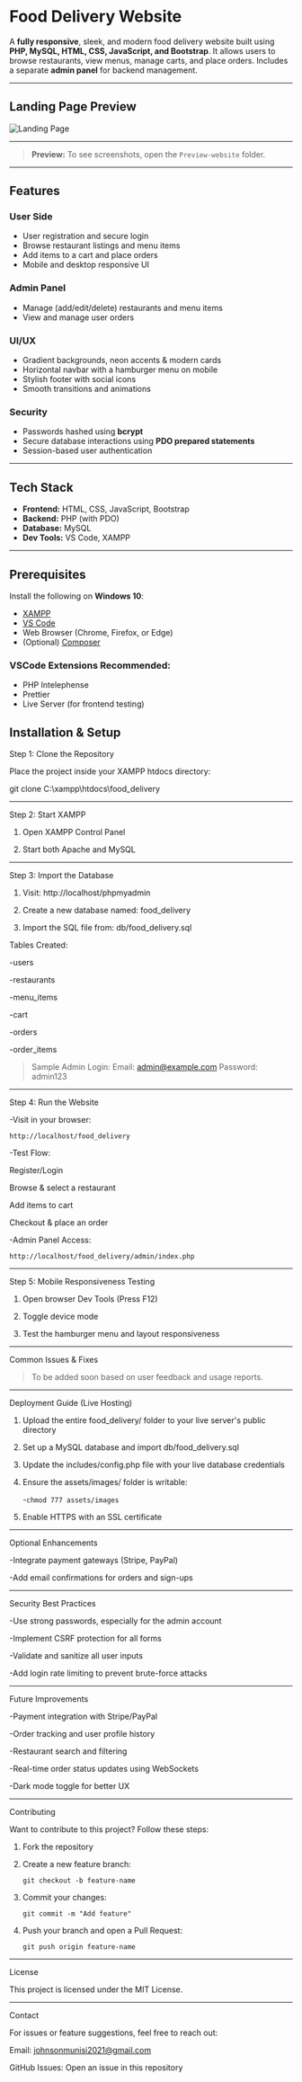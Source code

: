 # Food Delivery Website

A **fully responsive**, sleek, and modern food delivery website built using **PHP, MySQL, HTML, CSS, JavaScript, and Bootstrap**. It allows users to browse restaurants, view menus, manage carts, and place orders. Includes a separate **admin panel** for backend management.

---

## Landing Page Preview

![Landing Page](Preview-website/Landing-page.PNG)

---


> **Preview:** To see screenshots, open the `Preview-website` folder.

---

## Features

### User Side
- User registration and secure login
- Browse restaurant listings and menu items
- Add items to a cart and place orders
- Mobile and desktop responsive UI

### Admin Panel
- Manage (add/edit/delete) restaurants and menu items
- View and manage user orders

### UI/UX
- Gradient backgrounds, neon accents & modern cards
- Horizontal navbar with a hamburger menu on mobile
- Stylish footer with social icons
- Smooth transitions and animations

### Security
- Passwords hashed using **bcrypt**
- Secure database interactions using **PDO prepared statements**
- Session-based user authentication

---

## Tech Stack

- **Frontend:** HTML, CSS, JavaScript, Bootstrap  
- **Backend:** PHP (with PDO)  
- **Database:** MySQL  
- **Dev Tools:** VS Code, XAMPP  

---

## Prerequisites

Install the following on **Windows 10**:
- [XAMPP](https://www.apachefriends.org/)
- [VS Code](https://code.visualstudio.com/)
- Web Browser (Chrome, Firefox, or Edge)
- (Optional) [Composer](https://getcomposer.org/)

### VSCode Extensions Recommended:
- PHP Intelephense
- Prettier
- Live Server (for frontend testing)

## Installation & Setup

Step 1: Clone the Repository

Place the project inside your XAMPP htdocs directory:

git clone <repo-url> C:\xampp\htdocs\food_delivery


---

Step 2: Start XAMPP

1. Open XAMPP Control Panel


2. Start both Apache and MySQL




---

Step 3: Import the Database

1. Visit: http://localhost/phpmyadmin


2. Create a new database named: food_delivery


3. Import the SQL file from: db/food_delivery.sql



Tables Created:

-users

-restaurants

-menu_items

-cart

-orders

-order_items


> Sample Admin Login:
Email: admin@example.com
Password: admin123



---

Step 4: Run the Website

-Visit in your browser:

 `http://localhost/food_delivery`

-Test Flow:

 Register/Login

 Browse & select a restaurant

 Add items to cart

 Checkout & place an order


-Admin Panel Access:

 `http://localhost/food_delivery/admin/index.php`


---

Step 5: Mobile Responsiveness Testing

1. Open browser Dev Tools (Press F12)


2. Toggle device mode


3. Test the hamburger menu and layout responsiveness




---

Common Issues & Fixes

> To be added soon based on user feedback and usage reports.




---

Deployment Guide (Live Hosting)

1. Upload the entire food_delivery/ folder to your live server's public directory


2. Set up a MySQL database and import db/food_delivery.sql


3. Update the includes/config.php file with your live database credentials


4. Ensure the assets/images/ folder is writable:

   -`chmod 777 assets/images`


5. Enable HTTPS with an SSL certificate




---

Optional Enhancements

-Integrate payment gateways (Stripe, PayPal)

-Add email confirmations for orders and sign-ups



---

Security Best Practices

-Use strong passwords, especially for the admin account

-Implement CSRF protection for all forms

-Validate and sanitize all user inputs

-Add login rate limiting to prevent brute-force attacks



---

Future Improvements

-Payment integration with Stripe/PayPal

-Order tracking and user profile history

-Restaurant search and filtering

-Real-time order status updates using WebSockets

-Dark mode toggle for better UX



---

Contributing

Want to contribute to this project? Follow these steps:

1. Fork the repository


2. Create a new feature branch:

   `git checkout -b feature-name`


3. Commit your changes:

   `git commit -m "Add feature"`


4. Push your branch and open a Pull Request:

    `git push origin feature-name`




---

License

This project is licensed under the MIT License.


---

Contact

For issues or feature suggestions, feel free to reach out:

Email: johnsonmunisi2021@gmail.com

GitHub Issues: Open an issue in this repository

